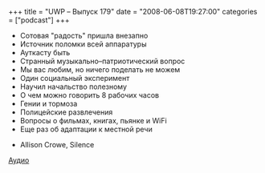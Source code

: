 +++
title = "UWP – Выпуск 179"
date = "2008-06-08T19:27:00"
categories = ["podcast"]
+++


- Сотовая "радость" пришла внезапно
- Источник поломки всей аппаратуры
- Ауткасту быть
- Странный музыкально–патриотический вопрос
- Мы вас любим, но ничего поделать не можем
- Один социальный эксперимент
- Научил начальство полезному
- О чем можно говорить 8 рабочих часов
- Гении и тормоза
- Полицейские развлечения
- Вопросы о фильмах, книгах, пьянке и WiFi
- Еще раз об адаптации к местной речи


* Allison Crowe, Silence

[Аудио](https://podcast.umputun.com/media/ump_podcast179.mp3)
<audio src="https://podcast.umputun.com/media/ump_podcast179.mp3" preload="none">